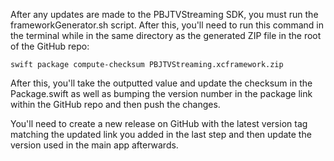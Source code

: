 After any updates are made to the PBJTVStreaming SDK, you must run the frameworkGenerator.sh script. After this, you'll need to run this command in the terminal while in the same directory as the generated ZIP file in the root of the GitHub repo:

```swift package compute-checksum PBJTVStreaming.xcframework.zip```

After this, you'll take the outputted value and update the checksum in the Package.swift as well as bumping the version number in the package link within the GitHub repo and then push the changes.

You'll need to create a new release on GitHub with the latest version tag matching the updated link you added in the last step and then update the version used in the main app afterwards.
